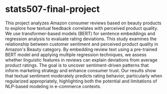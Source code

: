 # stats507-final-project
This project analyzes Amazon consumer reviews based on beauty products to explore how textual feedback correlates with perceived product quality. We use transformer-based models (BERT) for sentence embeddings and regression analysis to evaluate rating deviations.
This study examines the relationship between customer sentiment and perceived product quality in Amazon's Beauty category. By embedding review text using a pre-trained BERT model and applying multiple regression techniques, we assess whether linguistic features in reviews can explain deviations from average product ratings. The goal is to uncover sentiment-driven patterns that inform marketing strategy and enhance consumer trust. Our results show that textual sentiment moderately predicts rating behavior, particularly when regularized appropriately, highlighting both the potential and limitations of NLP-based modeling in e-commerce contexts.
